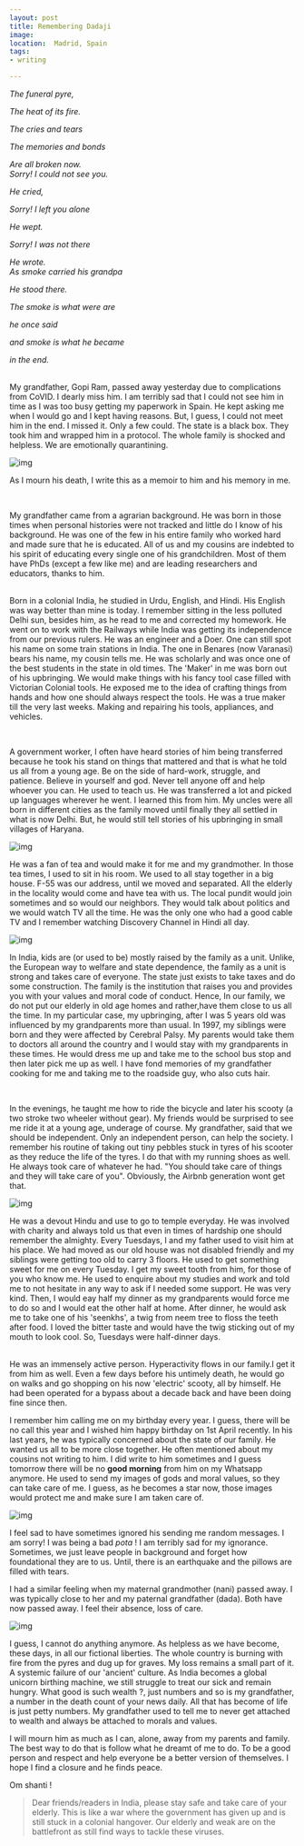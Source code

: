 ```yaml
---
layout: post
title: Remembering Dadaji
image: 
location:  Madrid, Spain
tags:
- writing

---
```

 <i>The funeral pyre,</i>

 <i>The heat of its fire.</i>

 <i>The cries and tears</i>

 <i>The memories and bonds</i>

 <i>Are all broken now. </i>
<br>
 <i>Sorry! I could not see you.</i>

 <i>He cried,</i>

 <i>Sorry! I left you alone</i>

 <i>He wept.</i>

 <i>Sorry! I was not there</i>

 <i>He wrote.</i>
<br>
 <i>As smoke carried his grandpa</i>

<i> He stood there.</i>

 <i>The smoke is what were are</i>

 <i>he once said</i>

 <i>and smoke is what he became </i>

 <i>in the end. </i>
<!--more-->
<br>
My grandfather, Gopi Ram, passed away yesterday due to complications from CoVID. I dearly miss him. I am terribly sad that I could not see him in time as I was too busy getting my paperwork in Spain. He kept asking me when I would go and I kept having reasons. But, I guess, I could not meet him in the end. I missed it. Only a few could. The state is a black box. They took him and wrapped him in a protocol. The whole family is shocked and helpless. We are emotionally quarantining. 

 ![img](https://i.imgur.com/1MGQLjQ.jpg)

As I mourn his death, I write this as a memoir to him and his memory in me. 

<br>

My grandfather came from a agrarian background. He was born in those times when personal histories were not tracked and little do I know of his background. He was one of the few in his entire family who worked hard and made sure that he is educated. All of us and my cousins are indebted to his spirit of educating every single one of his grandchildren. Most of them have PhDs (except a few like me) and are leading researchers and educators, thanks to him.
<br> <br>

Born in a colonial India, he studied in Urdu, English, and Hindi. His English was way better than mine is today. I remember sitting in the less polluted Delhi sun, besides him, as he read to me and corrected my homework. He went on to work with the Railways while India was getting its independence from our previous rulers. He was an engineer and a Doer. One can still spot his name on some train stations in India. The one in Benares (now Varanasi) bears his name, my cousin tells me. He was scholarly and was once one of the best students in the state in old times. The 'Maker' in me was born out of his upbringing. We would make things with his fancy tool case filled with Victorian Colonial tools. He exposed me to the idea of crafting things from hands and how one should always respect the tools. He was a true maker till the very last weeks. Making and repairing his tools, appliances, and vehicles. 

<br>

A government worker, I often have heard stories of him being transferred because he took his stand on things that mattered and that is what he told us all from a young age. Be on the side of hard-work, struggle, and patience. Believe in yourself and god. Never tell anyone off and help whoever you can. He used to teach us. He was transferred a lot and picked up languages wherever he went. I learned this from him. My uncles were all born in different cities as the family moved until finally they all settled in what is now Delhi. But, he would still tell stories of his upbringing in small villages of Haryana.

 ![img](https://i.imgur.com/CmcIpD5.jpg)

He was a fan of tea and would make it for me and my grandmother. In those tea times, I used to sit in his room. We used to all stay together in a big house. F-55 was our address, until we moved and separated. All the elderly in the locality would come and have tea with us. The local pundit would join sometimes and so would our neighbors. They would talk about politics and we would watch TV all the time. He was the only one who had a good cable TV and I remember watching Discovery Channel in Hindi all day. 

 ![img](https://i.imgur.com/yAz3Py0.jpg)

In India, kids are (or used to be) mostly raised by the family as a unit. Unlike, the European way to welfare and state dependence, the family as a unit is strong and takes care of everyone. The state just exists to take taxes and do some construction. The family is the institution that raises you and provides you with your values and moral code of conduct. Hence, In our family, we do not put our elderly in old age homes and rather,have them close to us all the time. In my particular case, my upbringing, after I was 5 years old was influenced by my grandparents more than usual. In 1997, my siblings were born and they were affected by Cerebral Palsy. My parents would take them to doctors all around the country and I would stay with my grandparents in these times. He would dress me up and take me to the school bus stop and then later pick me up as well. I have fond memories of my grandfather cooking for me and taking me to the roadside guy, who also cuts hair. 

<br>

In the evenings, he taught me how to ride the bicycle and later his scooty (a two stroke two wheeler without gear). My friends would be surprised to see me ride it at a young age, underage of course. My grandfather, said that we should be independent. Only an independent person, can help the society. I remember his routine of taking out tiny pebbles stuck in tyres of his scooter as they reduce the life of the tyres. I do that with my running shoes as well. He always took care of whatever he had. "You should take care of things and they will take care of you". Obviously, the Airbnb generation wont get that. 

 ![img](https://i.imgur.com/NNr20oI.jpg)

He was a devout Hindu and use to go to temple everyday. He was involved with charity and always told us that even in times of hardship one should remember the almighty. Every Tuesdays, I and my father used to visit him at his place. We had moved as our old house was not disabled friendly and my siblings were getting too old to carry 3 floors. He used to get something sweet for me on every Tuesday. I get my sweet tooth from him, for those of you who know me. He used to enquire about my studies and work and told me to not hesitate in any way to ask if I needed some support. He was very kind. Then, I would eay half my dinner as my grandparents would force me to do so and I would eat the other half at home. After dinner, he would ask me to take one of his 'seenkhs', a twig from neem tree to floss the teeth after food. I loved the bitter taste and would have the twig sticking out of my mouth to look cool. So, Tuesdays were half-dinner days. 

<br>
He was an immensely active person. Hyperactivity flows in our family.I get it from him as well. Even a few days before his untimely death, he would go on walks and go shopping on his now 'electric' scooty, all by himself. He had been operated for a bypass about a decade back and have been doing fine since then. 
<br>

I remember him calling me on my birthday every year. I guess, there will be no call this year and I wished him happy birthday on 1st April recently. In his last years, he was typically concerned about the state of our family. He wanted us all to be more close together. He often mentioned about my cousins not writing to him. I did write to him sometimes and I guess tomorrow there will be no **good morning** from him on my Whatsapp anymore. He used to send my images of gods and moral values, so they can take care of me. I guess, as he becomes a star now, those images would protect me and make sure I am taken care of.

![img](https://i.imgur.com/rXQhecZ.png)

I feel sad to have sometimes ignored his sending me random messages. I am sorry! I was being a bad *pota* ! I am terribly sad for my ignorance. Sometimes, we just leave people in background and forget how foundational they are to us. Until, there is an earthquake and the pillows are filled with tears.

I had a similar feeling when my maternal grandmother (nani) passed away. I was typically close to her and my paternal grandfather (dada). Both have now passed away. I feel their absence, loss of care. 


![img](https://i.imgur.com/rGCXogn.jpg)

I guess, I cannot do anything anymore. As helpless as we have become, these days, in all our fictional liberties. The whole country is burning with fire from the pyres and dug up for graves. My loss remains a small part of it. A systemic failure of our 'ancient' culture. As India becomes a global unicorn birthing machine, we still struggle to treat our sick and remain hungry. What good is such wealth ?, just numbers and so is my grandfather, a number in the death count of your news daily. All that has become of life is just petty numbers. My grandfather used to tell me to never get attached to wealth and always be attached to morals and values. 

I will mourn him as much as I can, alone, away from my parents and family. The best way to do that is follow what he dreamt of me to do. To be a good person and respect and help everyone be a better version of themselves. I hope I find a closure and he finds peace.

Om shanti ! 

> Dear friends/readers in India, please stay safe and take care of your elderly. This is like a war where the government has given up and is still stuck in a colonial hangover. Our elderly and weak are on the battlefront as still find ways to tackle these viruses. 




